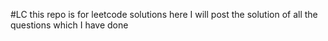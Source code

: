 #LC
this repo is for leetcode solutions
here I will post the solution of all the questions which I have done
